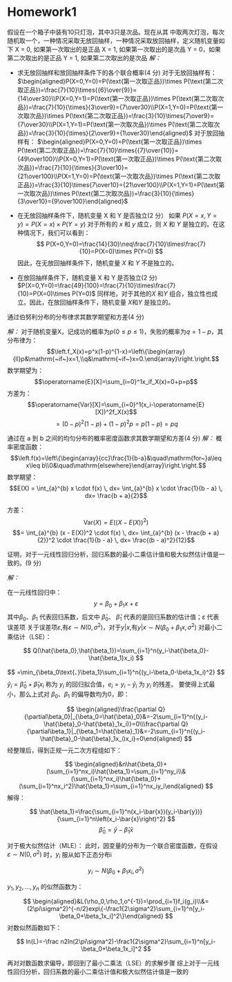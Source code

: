 # Homework1
假设在一个箱子中装有10只灯泡，其中3只是次品。现在从其 中取两次灯泡，每次随机取一个，一种情况采取无放回抽样，一种情况采取放回抽样，定义随机变量如下 X = 0, 如果第一次取出的是正品 X = 1, 如果第一次取出的是次品 Y = 0，如果第二次取出的是正品 Y = 1, 如果第二次取出的是次品 
*解：*
- 求无放回抽样和放回抽样条件下的各个联合概率(4 分) 
对于无放回抽样有：
$\begin{aligned}P(X=0,Y=0)=P(\text{第一次取正品})\times P(\text{第二次取正品})=\frac{7}{10}\times{{6}\over{9}}={14\over30}\\P(X=0,Y=1)=P(\text{第一次取正品})\times P(\text{第二次取次品})=\frac{7}{10}{\times}{3\over9}={7\over30}\\P(X=1,Y=0)=P(\text{第一次取次品})\times P(\text{第二次取正品})=\frac{3}{10}\times{7\over9}={7\over30}\\P(X=1,Y=1)=P(\text{第一次取次品})\times P(\text{第二次取次品})=\frac{3}{10}{\times}{2\over9}={1\over30}\end{aligned}$
 对于放回抽样有：
$\begin{aligned}P(X=0,Y=0)=P(\text{第一次取正品})\times P(\text{第二次取正品})=\frac{7}{10}\times{{7}\over{10}}={49\over100}\\P(X=0,Y=1)=P(\text{第一次取正品})\times P(\text{第二次取次品})=\frac{7}{10}{\times}{3\over10}={21\over100}\\P(X=1,Y=0)=P(\text{第一次取次品})\times P(\text{第二次取正品})=\frac{3}{10}\times{7\over10}={21\over100}\\P(X=1,Y=1)=P(\text{第一次取次品})\times P(\text{第二次取次品})=\frac{3}{10}{\times}{3\over10}={9\over100}\end{aligned}$



- 在无放回抽样条件下，随机变量 X 和 Y 是否独立(2 分） 
如果 $P(X=x,Y=y)=P(X=x)\times P(Y=y)$ 对于所有的 $x$ 和 $y$ 成立，则 $X$ 和 $Y$ 是独立的。在这种情况下，我们可以看到：
$$
P(X=0,Y=0)=\frac{14}{30}\neq\frac{7}{10}\times\frac{7}{10}=P(X=0)\times P(Y=0)
$$
 因此，在无放回抽样条件下，随机变量 $X$ 和 $Y$ 不是独立的。

- 在放回抽样条件下，随机变量 X 和 Y 是否独立(2 分)
 $P(X=0,Y=0)=\frac{49}{100}=\frac{7}{10}\times\frac{7}{10}=P(X=0)\times P(Y=0)$ 同样地，对于其他的$X$ 和$Y$ 组合，独立性也成立。因此，在放回抽样条件下，随机变量
 $X$和$Y$ 是独立的。


通过伯努利分布的分布律求其数学期望和方差(4 分) 

*解：*
对于随机变量X，记成功的概率为$p(0{\leq}p{\leq}1)$，失败的概率为$q=1-p$，其分布律为：
$$\left.f_X(x)=p^x(1-p)^{1-x}=\left\{\begin{array}{ll}p&\mathrm{~if~}x=1,\\q&\mathrm{~if~}x=0.\end{array}\right.\right.$$
数学期望为：
$$\operatorname{E}[X]=\sum_{i=0}^1x_if_X(x)=0+p=p$$
方差为：
$$\operatorname{Var}[X]=\sum_{i=0}^1(x_i-\operatorname{E}[X])^2f_X(x)$$
$$=(0-p)^2(1-p)+(1-p)^2p=p(1-p)=pq$$

通过在 a 到 b 之间的均匀分布的概率密度函数求其数学期望和方差(4 分) 
*解：*
概率密度函数：
$$\left.f(x)=\left\{\begin{array}{cc}\frac{1}{b-a}&\quad\mathrm{for~}a\leq x\leq b\\0&\quad\mathrm{elsewhere}\end{array}\right.\right.$$
数学期望：
$$E(X) = \int_{a}^{b} x \cdot f(x) \, dx= \int_{a}^{b} x \cdot \frac{1}{b - a} \, dx= \frac{b + a}{2}$$


方差：
$$\text{Var}(X) = E((X - E(X))^2)$$ $$= \int_{a}^{b} (x - E(X))^2 \cdot f(x) \, dx= \int_{a}^{b} (x - \frac{b + a}{2})^2 \cdot \frac{1}{b - a} \, dx= \frac{(b - a)^2}{12}$$



证明，对于一元线性回归分析，回归系数的最小二乘估计值和极大似然估计值是一致的。(9 分)

*解：*

在一元线性回归中：
$$y=\beta_0+\beta_1x+\varepsilon $$
其中$\beta_0$、$\beta_1$ 代表回归系数，后文中 $\hat\beta_0$、 $\hat\beta_1$ 代表的是回归系数的估计值；$\varepsilon$ 代表误差项
关于误差项$\varepsilon$,有$\varepsilon\sim N(0,\sigma^2)$，对于$y|x$,有$y|x\sim N(\beta_0+\beta_1x,\sigma^2)$
 对最小二乘估计（LSE）：
 
$$
Q(\hat{\beta_0},\hat{\beta_1})=\sum_{i=1}^n(y_i-\hat{\beta_0}-\hat{\beta_1}x_i)
$$

$$
=\min_{\beta_0\text{、}\beta_1}\sum_{i=1}^n{(y_i-\beta_0-\beta_1x_i)^2}
$$
 $\hat{y}_i=\hat{\beta}_0+\hat{\beta}_1x_i$ 称为 $y_i$ 的回归拟合值，$e_i=y_i-\hat{y}_i$ 为 $y_i$ 的残差。
 要使得上式最小，那么上式对 $\beta_0$、$\beta_1$ 的偏导数均为0，即：

$$
\begin{aligned}\frac{\partial Q}{\partial\beta_0}|_{\beta_0=\hat{\beta}_0}&=-2\sum_{i=1}^n{(y_i-\hat{\beta}_0-\hat{\beta}_1x_i)}=0\\\frac{\partial Q}{\partial\beta_1}|_{\beta_1=\hat{\beta}_1}&=-2\sum_{i=1}^n{(y_i-\hat{\beta}_0-\hat{\beta}_1x_i)x_i}=0\end{aligned}
$$
 经整理后，得到正规一元二次方程组如下：

$$
\begin{aligned}&n\hat{\beta_0}+(\sum_{i=1}^nx_i)\hat{\beta_1}=\sum_{i=1}^ny_i\\&(\sum_{i=1}^nx_i)\hat{\beta_0}+(\sum_{i=1}^nx_i^2)\hat{\beta_1}=\sum_{i=1}^nx_iy_i\end{aligned}
$$
 解得：

$$
\hat{\beta_1}=\frac{\sum_{i=1}^n(x_i-\bar{x})(y_i-\bar{y})}{\sum_{i=1}^n\left(x_i-\bar{x}\right)^2}
$$
 $$\hat{\beta}_0=\bar{y}-\hat{\beta}_1\bar{x}$$

对于极大似然估计（MLE）：
此时，因变量的分布为一个联合密度函数，在假设 $\varepsilon\sim N(0,\sigma^2)$ 时，$y_i$ 服从如下正态分布i

$$
y_i\sim N(\beta_0+\beta_1x_i,\sigma^2)
$$

$y_{1},y_{2},\ldots,y_{n}$ 的似然函数为：

$$
\begin{aligned}&L(\rho_0,\rho_1,o^{-1})=\prod_{i=1}f_i(g_i)\\&=(2\pi\sigma^2)^{-n/2}exp\{-\frac1{2\sigma^2}\sum_{i=1}^n[y_i-\beta_0+\beta_1x_i]^2\}\end{aligned}
$$
 对数似然函数如下：

$$
ln(L)=-\frac n2ln(2\pi\sigma^2)-\frac1{2\sigma^2}\sum_{i=1}^n[y_i-\beta_0+\beta_1x_i]^2
$$

再对对数函数求偏导，即回到了最小二乘法（LSE）的求解步骤
综上对于一元线性回归分析，回归系数的最小二乘估计值和极大似然估计值是一致的



